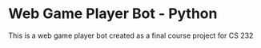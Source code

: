 # Web Game Player Bot - Python
 This is a web game player bot created as a final course project for CS 232
